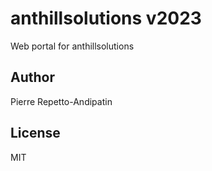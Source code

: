 # anthillsolutions v2023
Web portal for anthillsolutions

## Author
Pierre Repetto-Andipatin 

## License
MIT
